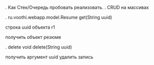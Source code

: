 . Как Стек/Очередь пробовать реализовать.
. CRUD на массивах


. ru.voothi.webapp.model.Resume get(String uuid)

строка uuid объекта r1

получить объект резюме

. delete
void delete(String uuid)

получить аргумент uuid
удалить запись